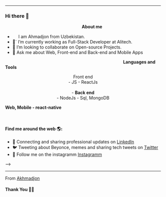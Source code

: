 
***********************************
### Hi there 👋

<!--
**Akhmadjon-dev** is a ✨ _special_ ✨ repository because its `README.md` (this file) appears on your GitHub profile.-->
&nbsp;&nbsp;&nbsp;&nbsp;&nbsp;&nbsp;&nbsp;&nbsp;&nbsp;&nbsp;&nbsp;&nbsp;&nbsp;&nbsp;&nbsp;&nbsp;&nbsp;&nbsp;&nbsp;&nbsp;&nbsp;&nbsp;&nbsp;&nbsp;&nbsp;&nbsp;&nbsp;&nbsp;&nbsp;&nbsp;&nbsp;&nbsp;&nbsp;&nbsp;&nbsp;&nbsp;&nbsp;&nbsp;&nbsp;&nbsp;&nbsp;&nbsp;&nbsp;&nbsp;&nbsp;&nbsp;&nbsp;&nbsp;&nbsp;&nbsp;&nbsp;&nbsp;&nbsp;&nbsp;&nbsp;&nbsp;&nbsp;&nbsp;&nbsp;&nbsp;&nbsp;&nbsp;&nbsp;<b>About me</b> <br>
- <img src ="https://s3.amazonaws.com/pix.iemoji.com/images/emoji/apple/ios-12/256/boy-light-skin-tone.png" height= 15px width = 15px> I am Ahmadjon from Uzbekistan.
- 🌱` I’m currently working as Full-Stack Developer at Alitech.
- 👯 I’m looking to collaborate on Open-source Projects.
- 💬 Ask me about Web, Front-end and Back-end and Mobile Apps

&nbsp;&nbsp;&nbsp;&nbsp;&nbsp;&nbsp;&nbsp;&nbsp;&nbsp;&nbsp;&nbsp;&nbsp;&nbsp;&nbsp;&nbsp;&nbsp;&nbsp;&nbsp;&nbsp;&nbsp;&nbsp;&nbsp;&nbsp;&nbsp;&nbsp;&nbsp;&nbsp;&nbsp;&nbsp;&nbsp;&nbsp;&nbsp;&nbsp;&nbsp;&nbsp;&nbsp;&nbsp;&nbsp;&nbsp;&nbsp;&nbsp;&nbsp;&nbsp;&nbsp;&nbsp;&nbsp;&nbsp;&nbsp;&nbsp;&nbsp;&nbsp;&nbsp;&nbsp;&nbsp;&nbsp;&nbsp;&nbsp;&nbsp;&nbsp;&nbsp;&nbsp;&nbsp;&nbsp;&nbsp;&nbsp;&nbsp;&nbsp;&nbsp;&nbsp;&nbsp;&nbsp;&nbsp;&nbsp;&nbsp;&nbsp;&nbsp;&nbsp;&nbsp;&nbsp;&nbsp;&nbsp;&nbsp;&nbsp;&nbsp;&nbsp;&nbsp;&nbsp;&nbsp;&nbsp;&nbsp;&nbsp;&nbsp;&nbsp;&nbsp;&nbsp;&nbsp; <b >Languages and Tools</b> <br>

<p align="center"
  - <b>Front end</b> <br>
  - JS
  - ReactJs <br> <br>
  - <b>Back end</b> <br>
  - NodeJs
  - Sql, MongoDB
</p>

**Web, Mobile - react-native**
<br />


<br /> 

#### Find me around the web 🌎:
- 💼 Connecting and sharing professional updates on <a href="https://www.linkedin.com/in/ahmadjon-abdusamadov-938a1b1a4/">LinkedIn</a>
- 🐦 Tweeting about Beyonce, memes and sharing tech tweets on <a href="https://twitter.com/Akhmadjon17">Twitter</a>
- 💬 Follow me on the instagramm <a href = "https://www.instagram.com/full_stack_web_developer">Instagramm</a>

<!--
- 🌐 Updating my personal  website with examples of my work on <a href="https://akhmadjon-dev.github.io/portfolio-simple/">Web site </a>
link with me. 
- 📫 How to reach me:<br>   
&nbsp;&nbsp;&nbsp;&nbsp;&nbsp;&nbsp;.  
<a href = "https://www.instagram.com/full_stack_web_developer">    <img src = "https://image.flaticon.com/icons/svg/174/174855.svg" height= 15px width = 15px> Instagram </a>&nbsp;&nbsp;  ffad
<a href = "https://www.linkedin.com/in/ahmadjon-abdusamadov-938a1b1a4/"><img src = "https://image.flaticon.com/icons/svg/174/174857.svg" height= 15px width = 15px> Linkedin </a>&nbsp;&nbsp;
<a href = "https://akhmadjon-dev.github.io/portfolio-simple/"><img  src = "https://image.flaticon.com/icons/svg/841/841364.svg" height= 15px width = 15px> Website </a>

<!-- <img src="https://github.com/anishgh imire603/anishghimire603/blob/master/Assets/html.svg" alt="html" style="vertical-align:top; margin:4px">
 <img src="https://github.com/anishghimire603/anishghimire603/blob/master/Assets/javascript.svg" alt="javascript" style="vertical-align:top; margin:4px">
 <img src="https://github.com/anishghimire603/anishghimire603/blob/master/Assets/ai.svg" alt="ai" style="vertical-align:top; margin:4px">
 <img src="https://github.com/anishghimire603/anishghimire603/blob/master/Assets/datascience.svg" alt="datascience" style="vertical-align:top; margin:4px">
 <img src="https://github.com/anishghimire603/anishghimire603/blob/master/Assets/npm.svg" alt="npm" style="vertical-align:top; margin:4px">
 <img src="https://github.com/anishghimire603/anishghimire603/blob/master/Assets/visualstudio_code.svg" alt="vscode" style="vertical-align:top; margin:4px">
 <img src="https://github.com/anishghimire603/anishghimire603/blob/master/Assets/visualstudio.svg" alt="vs" style="vertical-align:top; margin:4px">
 <img src="https://github.com/anishghimire603/anishghimire603/blob/master/Assets/jetbrains_pycharm.svg" alt="pycharm" style="vertical-align:top; margin:4px">
 <img src="https://github.com/anishghimire603/anishghimire603/blob/master/Assets/aws.svg" alt="aws" style="vertical-align:top; margin:4px"> -->
 
-->
*************

From [Akhmadjon](https://ahmadjon.uz) 

#### Thank You 🙏🏼

<!--
**Akhmadjon-dev/Akhmadjon-dev** is a ✨ _special_ ✨  repository because its `README.md` (this file) appears on your GitHub profile.

Here are some ideas to get you started:

- 🔭 I’m currently working on ...
- 🌱 I’m currently learning ...
- 👯 I’m looking to collaborate on ...
- 🤔 I’m looking for help with ...
- 💬 Ask me about ...
- 📫 How to reach me: ...
- 😄 Pronouns: ...
- ⚡ Fun fact: ...
-->
